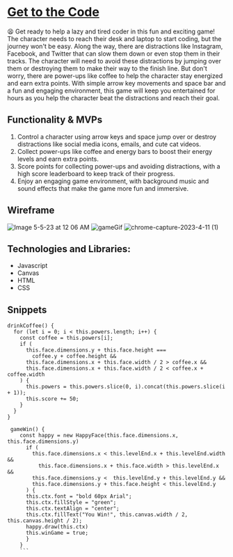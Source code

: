 # [Get to the Code](https://mervedespaillat.github.io/Get-to-the-Code/)
:tired_face:
    Get ready to help a lazy and tired coder in this fun and exciting game! 
    The character needs to reach their desk and laptop to start coding, but the journey won't be easy. Along the way, there are distractions like Instagram, Facebook, and Twitter that can slow them down or even stop them in their tracks. The character will need to avoid these distractions by jumping over them or destroying them to make their way to the finish line. But don't worry, there are power-ups like coffee to help the character stay energized and earn extra points. With simple arrow key movements and space bar and a fun and engaging environment, this game will keep you entertained for hours as you help the character beat the distractions and reach their goal.


## Functionality & MVPs

1. Control a character using arrow keys and space jump over or destroy distractions like social media icons, emails, and cute cat videos.
2. Collect power-ups like coffee and energy bars to boost their energy levels and earn extra points.
3. Score points for collecting power-ups and avoiding distractions, with a high score leaderboard to keep track of their progress.
4. Enjoy an engaging game environment, with background music and sound effects that make the game more fun and immersive.

## Wireframe

![Image 5-5-23 at 12 06 AM](https://user-images.githubusercontent.com/102131320/236465297-d768a079-c8a4-4616-943f-ffbf83dbecae.jpg)
![gameGif](https://github.com/mervedespaillat/get-to-the-code/assets/102131320/61ed9cde-ac79-494d-b943-81e90b7de460) 
![chrome-capture-2023-4-11 (1)](https://github.com/mervedespaillat/get-to-the-code/assets/102131320/38287860-f137-451e-8582-a7fd5d61c635)



## Technologies and Libraries:

- Javascript
- Canvas
- HTML
- CSS   

## Snippets 
  ```
  drinkCoffee() {
    for (let i = 0; i < this.powers.length; i++) {
      const coffee = this.powers[i];
      if (
        this.face.dimensions.y + this.face.height ===
          coffee.y + coffee.height &&
        this.face.dimensions.x + this.face.width / 2 > coffee.x &&
        this.face.dimensions.x + this.face.width / 2 < coffee.x + coffee.width
      ) {
        this.powers = this.powers.slice(0, i).concat(this.powers.slice(i + 1));
        this.score += 50;
      }
    }
  }
```

```
 gameWin() {
    const happy = new HappyFace(this.face.dimensions.x, this.face.dimensions.y)
      if (
        this.face.dimensions.x < this.levelEnd.x + this.levelEnd.width &&
          this.face.dimensions.x + this.face.width > this.levelEnd.x &&
        this.face.dimensions.y <  this.levelEnd.y + this.levelEnd.y &&
        this.face.dimensions.y + this.face.height < this.levelEnd.y
      ) {
      this.ctx.font = "bold 60px Arial";
      this.ctx.fillStyle = "green";
      this.ctx.textAlign = "center";
      this.ctx.fillText("You Win!", this.canvas.width / 2, this.canvas.height / 2);
      happy.draw(this.ctx)
      this.winGame = true;
      }
    }
    ```
